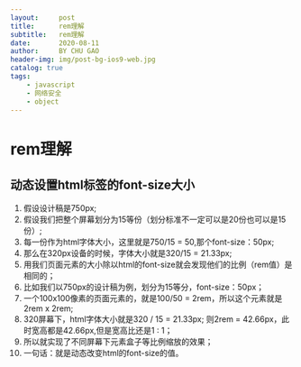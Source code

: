 ```yaml
---
layout:     post
title:      rem理解
subtitle:   rem理解
date:       2020-08-11
author:     BY CHU GAO
header-img: img/post-bg-ios9-web.jpg
catalog: true
tags:
    - javascript
    - 网络安全
    - object
---
```

# rem理解

## 动态设置html标签的font-size大小
1. 假设设计稿是750px;
2. 假设我们把整个屏幕划分为15等份（划分标准不一定可以是20份也可以是15份）;
3. 每一份作为html字体大小，这里就是750/15 = 50,那个font-size：50px;
4. 那么在320px设备的时候，字体大小就是320/15 = 21.33px;
5. 用我们页面元素的大小除以html的font-size就会发现他们的比例（rem值）是相同的；
6. 比如我们以750px的设计稿为例，划分为15等分，font-size：50px；
6. 一个100x100像素的页面元素的，就是100/50 = 2rem，所以这个元素就是2rem x 2rem;
7. 320屏幕下，html字体大小就是320 / 15 = 21.33px; 则2rem = 42.66px，此时宽高都是42.66px,但是宽高比还是1 : 1；
8. 所以就实现了不同屏幕下元素盒子等比例缩放的效果；
9. 一句话：就是动态改变html的font-size的值。
    




